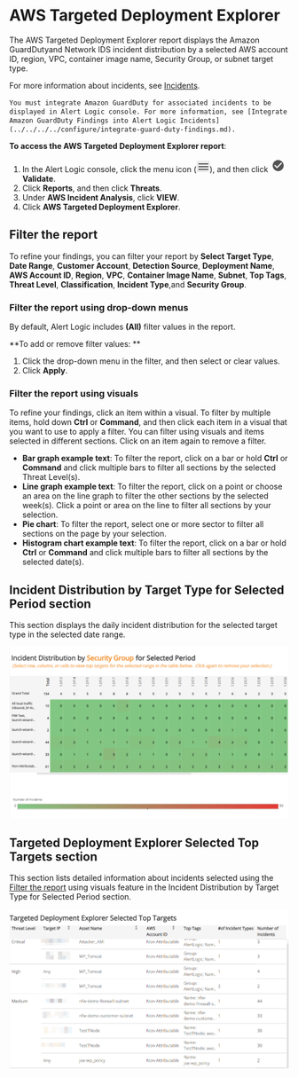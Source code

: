 # AWS Targeted Deployment Explorer

The AWS Targeted Deployment Explorer report displays the Amazon GuardDutyand Network IDS incident distribution by a selected  AWS account ID, region, VPC, container image name, Security Group, or subnet target type.

For more information about incidents, see [Incidents](../../../incidents.md).

    You must integrate Amazon GuardDuty for associated incidents to be displayed in Alert Logic console. For more information, see [Integrate Amazon GuardDuty Findings into Alert Logic Incidents](../../../../configure/integrate-guard-duty-findings.md).    
**To access the AWS Targeted Deployment Explorer report**:

1. In the Alert Logic console, click the menu icon (![](../../../../Resources/Images/dashboard/menu-icon.png)), and then click ![](../../../../Resources/Images/dashboard/validate-icon.png)**Validate**.
2. Click **Reports**, and then click **Threats**.
3. Under **AWS Incident Analysis**, click **VIEW**.
4. Click **AWS Targeted Deployment Explorer**.

## Filter the report

To refine your findings, you can filter your report by **Select Target Type**, **Date Range**,  **Customer Account**, **Detection Source**, **Deployment Name**, **AWS Account ID**, **Region**,  **VPC**, **Container Image Name**, **Subnet**, **Top Tags**, **Threat Level**, **Classification**,  **Incident Type**,and **Security Group**.

### Filter the report using drop-down menus

By default, Alert Logic includes **(All)** filter values in the report.

**To add or remove filter values: **

1. Click the drop-down menu in the filter, and then select or clear values.
2. Click **Apply**.

### Filter the report using visuals

To refine your findings, click an item within a visual. To filter by multiple items, hold down **Ctrl** or **Command**, and then click each item in a visual that you want  to use to apply a filter. You can filter using visuals and items  selected in different sections. Click on an item again to remove a filter.

* **Bar graph example text**: To filter the report, click on a bar or hold **Ctrl** or **Command** and click  multiple bars to filter all sections by the selected Threat Level(s).
* **Line graph example text**: To filter the report, click on a point or choose an area on the line graph to filter the other sections by the selected week(s). Click a point or area on the line to filter all sections by your selection.
* **Pie chart**: To filter the report, select one or more sector to filter all sections on the page by your selection.
* **Histogram chart example text**: To filter the report, click on a bar or hold **Ctrl** or **Command** and click  multiple bars to filter all sections by the selected date(s).

## Incident Distribution by Target Type for Selected Period section

This section displays the daily incident distribution for the selected target type in the selected date range.

![](../../../../Resources/Images/Reports/AWS-incident-analysis/target-type-dist.png)

## Targeted Deployment Explorer Selected Top Targets section

This section lists detailed information about incidents selected using the [Filter the report](#Filter) using visuals feature in the Incident Distribution by Target Type for Selected Period section.

![](../../../../Resources/Images/Reports/AWS-incident-analysis/sel-top-targets-list.png)
